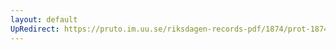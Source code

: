 ```yaml
---
layout: default
UpRedirect: https://pruto.im.uu.se/riksdagen-records-pdf/1874/prot-1874--ak--420/prot-1874--ak--420_003.pdf
---
```

